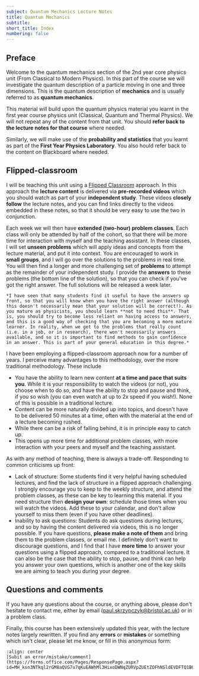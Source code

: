 ```yaml
---
subject: Quantum Mechanics Lecture Notes
title: Quantum Mechanics
subtitle:
short_title: Index
numbering: false
---
```


## Preface

Welcome to the quantum mechanics section of the 2nd year core physics unit (From Classical to Modern Physics). In this part of the course we will investigate the quantum description of a particle moving in one and three dimensions. This is the quantum description of **mechanics** and is usually referred to as **quantum mechanics**. 

This material will build upon the quantum physics material you learnt in the first year course physics unit (Classical, Quantum and Thermal Physics). We will not repeat any of the content from that unit. You should **refer back to the lecture notes for that course** where needed.

Similarly, we will make use of the **probability and statistics** that you learnt as part of the **First Year Physics Laboratory**. You also hould refer back to the content on Blackboard where needed. 

## Flipped-classroom

I will be teaching this unit using a [Flipped Classroom](https://en.wikipedia.org/wiki/Flipped_classroom) approach. In this approach the **lecture content** is delivered via **pre-recorded videos** which you should watch as part of your **independent study**. These videos **closely follow** the lecture notes, and you can find links directly to the videos embedded in these notes, so that it should be very easy to use the two in conjunction. 

Each week we will then have **extended (two-hour) problem classes**. Each class will only be attended by half of the cohort, so that there will be more time for interaction with myself and the teaching assistant. In these classes, I will set **unseen problems** which will apply ideas and concepts from the lecture material, and put it into context. You are encouraged to work in **small groups**, and I will go over the solutions to the problems in real time. You will then find a longer and more challenging set of **problems** to attempt as the remainder of your independent study. I provide the **answers** to these problems (the bottom line of the solution), so that you can check if you've got the right answer. The full solutions will be released a week later. 
```{aside}
*I have seen that many students find it useful to have the answers up front, so that you will know when you have the right answer (although this doesn't necessarily mean that your solution will be correct!). As you mature as physicists, you should learn **not to need this**. That is, you should try to become less reliant on having access to answers, and this is a good way of checking that you are becoming a more mature learner. In reality, when we get to the problems that really count (i.e. in a job, or in research), there won't necessarily answers available, and so it is important to find methods to gain confidence in an answer. This is part of your general education in this degree.*
```
I have been employing a flipped-classroom approach now for a number of years. I perceive many advantages to this methodology, over the more traditional methodology. These include

- You have the ability to learn new content **at a time and pace that suits you**. While it is your responsibility to watch the videos (or not), you choose when to do so, and have the ability to stop and pause and think, if you so wish (you can even watch at up to 2x speed if you wish!). None of this is possible in a traditional lecture. 
- Content can be more naturally divided up into topics, and doesn't have to be delivered 50 minutes at a time, often with the material at the end of a lecture becoming rushed.
- While there can be a risk of falling behind, it is in principle easy to catch up.
- This opens up more time for additional problem classes, with more interaction with your peers and myself and the teaching assistant. 

As with any method of teaching, there is always a trade-off. Responding to common criticisms up front:

- Lack of structure: Some students find it very helpful having scheduled lectures, and find the lack of structure in a flipped approach challenging. I strongly encourage you to keep to the weekly structure, and attend the problem classes, as these can be key to learning this material. If you need structure then **design your own**: schedule those times when you will watch the videos. Add these to your calendar, and don't allow yourself to miss them (even if you have other deadlines). 
- Inability to ask questions: Students do ask questions during lectures, and so by having the content delivered via videos, this is no longer possible. If you have questions, **please make a note of them** and bring them to the problem classes, or email me. I definitely don't want to discourage questions, and I find that I have **more time** to answer your questions using a flipped approach, compared to a traditional lecture. It can also be the case that the ability to stop, pause, and think can help you answer your own questions, which is another one of the key skills we are aiming to teach you during your degree. 

## Questions and comments

If you have any questions about the course, or anything above, please don't hesitate to contact me, either by email (paul.skrzypczyk@bristol.ac.uk) or in a problem class. 

Finally, this course has been extensively updated this year, with the lecture notes largely rewritten. If you find any **errors** or **mistakes** or something which isn't clear, please let me know, or fill in this anonymous form: 
```{card}
:align: center
[Subit an error/mistake/comment](https://forms.office.com/Pages/ResponsePage.aspx?id=MH_ksn3NTkql2rGM8aQVG7u7qKuEAWhMl3HixoDWNqZURVpZUEtZOFhNSldEVDFTQ1BORFJWUzVQMS4u)
```







